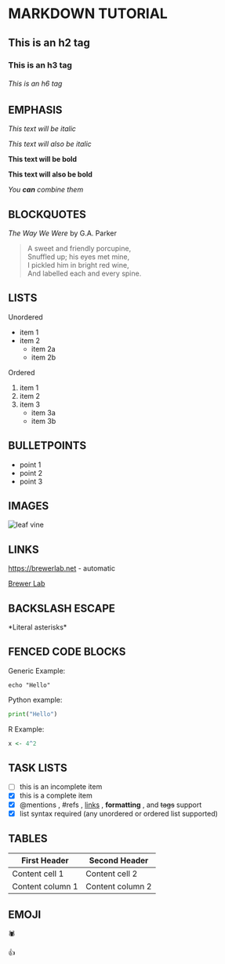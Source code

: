 # MARKDOWN TUTORIAL

## This is an h2 tag

### This is an h3 tag

###### This is an h6 tag

## EMPHASIS

*This text will be italic*

_This text will also be italic_

**This text will be bold**

__This text will also be bold__

_You **can** combine them_

## BLOCKQUOTES

_The Way We Were_ by G.A. Parker

> A sweet and friendly porcupine, \
> Snuffled up; his eyes met mine, \
> I pickled him in bright red wine, \
> And labelled each and every spine. 

## LISTS

Unordered
* item 1
* item 2
	* item 2a
	* item 2b

Ordered
1. item 1
2. item 2
3. item 3
	* item 3a
	* item 3b

## BULLETPOINTS

- point 1
- point 2
- point 3

## IMAGES

![leaf vine](https://e7.pngegg.com/pngimages/397/770/png-clipart-liana-tree-leaf-graphy-plant-stem-tree.png)

## LINKS

https://brewerlab.net - automatic

[Brewer Lab](https://brewerlab.net)

## BACKSLASH ESCAPE

\*Literal asterisks\*

## FENCED CODE BLOCKS

Generic Example:

```
echo "Hello"
```

Python example:

```python
print("Hello")
```

R Example:

```r
x <- 4^2
```

## TASK LISTS

- [ ] this is an incomplete item
- [x] this is a complete item
- [x] @mentions , #refs , [links](google.com) , **formatting** , and <del>tags</del> support
- [x] list syntax required (any unordered or ordered list supported)

## TABLES

First Header | Second Header
------------ | -------------
Content cell 1 | Content cell 2 |
Content column 1 | Content column 2

## EMOJI

:spider:

:+1:

